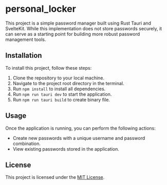 # personal_locker 

This project is a simple password manager built using Rust Tauri and SvelteKit. While this implementation does not store passwords securely, it can serve as a starting point for building more robust password management tools.

## Installation
To install this project, follow these steps:

1. Clone the repository to your local machine.
2. Navigate to the project root directory in the terminal.
3. Run `npm install` to install all dependencies.
4. Run `npm run tauri dev` to start the application.
5. Run `npm run tauri build` to create binary file.

## Usage
Once the application is running, you can perform the following actions:

- Create new passwords with a unique username and password combination.
- View existing passwords stored in the application.

 
## License 
This project is licensed under the [MIT License](https://opensource.org/licenses/MIT).
